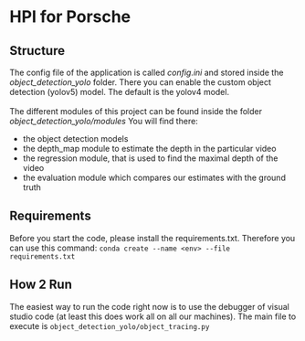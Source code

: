 # HPI for Porsche

## Structure
The config file of the application is called *config.ini* and stored inside the *object_detection_yolo* folder. There you can enable the custom object detection (yolov5) model. The default is the yolov4 model.
<br />
<br />
The different modules of this project can be found inside the folder *object_detection_yolo/modules*
You will find there:
- the object detection models
- the depth_map module to estimate the depth in the particular video
- the regression module, that is used to find the maximal depth of the video
- the evaluation module which compares our estimates with the ground truth


## Requirements
Before you start the code, please install the requirements.txt. Therefore you can use this command:
`conda create --name <env> --file requirements.txt`

## How 2 Run
The easiest way to run the code right now is to use the debugger of visual studio code (at least this does work all on all our machines).
The main file to execute is `object_detection_yolo/object_tracing.py`
<br />